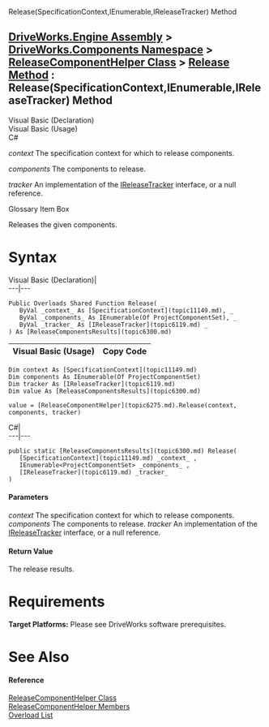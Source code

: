 Release(SpecificationContext,IEnumerable<ProjectComponentSet>,IReleaseTracker) Method   
  
[DriveWorks.Engine Assembly](topic2156.md) > [DriveWorks.Components Namespace](topic6089.md) > [ReleaseComponentHelper Class](topic6275.md) > [Release Method](topic6281.md) : Release(SpecificationContext,IEnumerable<ProjectComponentSet>,IReleaseTracker) Method  
---  
  
Visual Basic (Declaration)    
Visual Basic (Usage)    
C# 

_context_
    The specification context for which to release components.

_components_
    The components to release.

_tracker_
    An implementation of the [IReleaseTracker](topic6119.md) interface, or a null reference.

Glossary Item Box

Releases the given components. 

# Syntax

Visual Basic (Declaration)|   
---|---  
      
    
    Public Overloads Shared Function Release( _
       ByVal _context_ As [SpecificationContext](topic11149.md), _
       ByVal _components_ As IEnumerable(Of ProjectComponentSet), _
       ByVal _tracker_ As [IReleaseTracker](topic6119.md) _
    ) As [ReleaseComponentsResults](topic6300.md)  
  
Visual Basic (Usage)| Copy Code  
---|---  
      
    
    Dim context As [SpecificationContext](topic11149.md)
    Dim components As IEnumerable(Of ProjectComponentSet)
    Dim tracker As [IReleaseTracker](topic6119.md)
    Dim value As [ReleaseComponentsResults](topic6300.md)
     
    value = [ReleaseComponentHelper](topic6275.md).Release(context, components, tracker)  
  
C#|   
---|---  
      
    
    public static [ReleaseComponentsResults](topic6300.md) Release( 
       [SpecificationContext](topic11149.md) _context_ ,
       IEnumerable<ProjectComponentSet> _components_ ,
       [IReleaseTracker](topic6119.md) _tracker_
    )  
  
#### Parameters

 _context_
    The specification context for which to release components.
_components_
    The components to release.
_tracker_
    An implementation of the [IReleaseTracker](topic6119.md) interface, or a null reference.

#### Return Value

The release results.

# Requirements

**Target Platforms:** Please see DriveWorks software prerequisites.

# See Also

#### Reference

[ReleaseComponentHelper Class](topic6275.md)   
[ReleaseComponentHelper Members](topic6276.md)   
[Overload List](topic6281.md)


